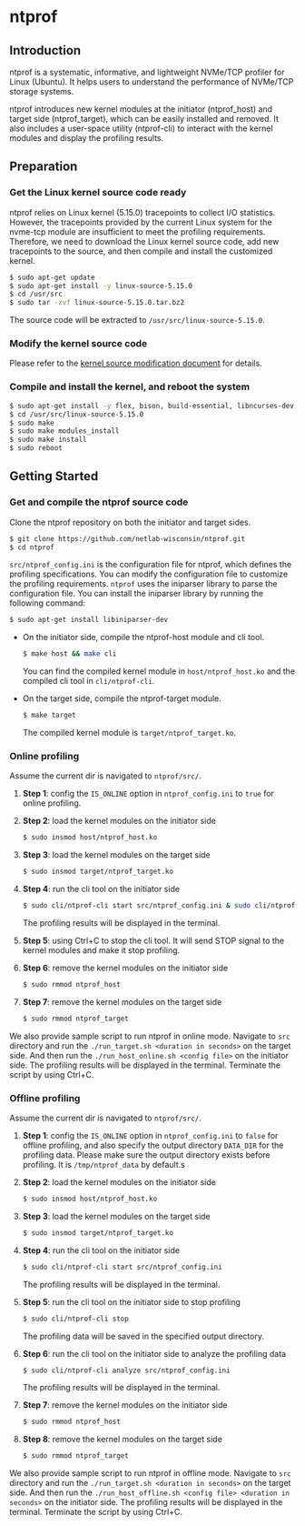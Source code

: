 # ntprof

## Introduction

ntprof is a systematic, informative, and lightweight NVMe/TCP profiler for Linux (Ubuntu). It helps users to understand the performance of NVMe/TCP storage systems. 

ntprof introduces new kernel modules at the initiator (ntprof_host) and target side (ntprof_target), which can be easily installed and removed. It also includes a user-space utility (ntprof-cli) to interact with the kernel modules and display the profiling results.

## Preparation

### Get the Linux kernel source code ready

ntprof relies on Linux kernel (5.15.0) tracepoints to collect I/O statistics. However, the tracepoints provided by the current Linux system for the nvme-tcp module are insufficient to meet the profiling requirements. Therefore, we need to download the Linux kernel source code, add new tracepoints to the source, and then compile and install the customized kernel.

``` bash
$ sudo apt-get update
$ sudo apt-get install -y linux-source-5.15.0
$ cd /usr/src
$ sudo tar -xvf linux-source-5.15.0.tar.bz2
```

The source code will be extracted to `/usr/src/linux-source-5.15.0`.

### Modify the kernel source code
Please refer to the [kernel source modification document](kernel_change/modify_kernel.md) for details.

### Compile and install the kernel, and reboot the system

``` bash
$ sudo apt-get install -y flex, bison, build-essential, libncurses-dev, libssl-dev, libelf-dev, bc, dwarves
$ cd /usr/src/linux-source-5.15.0
$ sudo make
$ sudo make modules_install
$ sudo make install
$ sudo reboot
```

## Getting Started

### Get and compile the ntprof source code

Clone the ntprof repository on both the initiator and target sides. 
``` bash
$ git clone https://github.com/netlab-wisconsin/ntprof.git
$ cd ntprof
```

`src/ntprof_config.ini` is the configuration file for ntprof, which defines the profiling specifications. You can modify the configuration file to customize the profiling requirements. `ntprof` uses the iniparser library to parse the configuration file. You can install the iniparser library by running the following command:
``` bash
$ sudo apt-get install libiniparser-dev
```


- On the initiator side, compile the ntprof-host module and cli tool.
  ``` bash
  $ make host && make cli
  ```

  You can find the compiled kernel module in  `host/ntprof_host.ko` and the compiled cli tool in `cli/ntprof-cli`.

- On the target side, compile the ntprof-target module.
  ``` bash
  $ make target
  ```

  The compiled kernel module is `target/ntprof_target.ko`.

### Online profiling
Assume the current dir is navigated to `ntprof/src/`. 

1. **Step 1**: config the `IS_ONLINE` option in `ntprof_config.ini` to `true` for online profiling.

2. **Step 2**: load the kernel modules on the initiator side
    ``` bash
    $ sudo insmod host/ntprof_host.ko
    ```

3. **Step 3**: load the kernel modules on the target side
    ``` bash
    $ sudo insmod target/ntprof_target.ko
    ```

4. **Step 4**: run the cli tool on the initiator side
    ``` bash
    $ sudo cli/ntprof-cli start src/ntprof_config.ini & sudo cli/ntprof-cli analyze src/ntprof_config.ini
    ```
    The profiling results will be displayed in the terminal.

5. **Step 5**: using Ctrl+C to stop the cli tool. It will send STOP signal to the kernel modules and make it stop profiling.

6. **Step 6**: remove the kernel modules on the initiator side
    ``` bash
    $ sudo rmmod ntprof_host
    ```

7. **Step 7**: remove the kernel modules on the target side
    ``` bash
    $ sudo rmmod ntprof_target
    ```

We also provide sample script to run ntprof in online mode. Navigate to `src` directory and run the `./run_target.sh <duration in seconds>` on the target side. And then run the `./run_host_online.sh <config file>` on the initiator side. The profiling results will be displayed in the terminal. Terminate the script by using Ctrl+C.


### Offline profiling
Assume the current dir is navigated to `ntprof/src/`. 

1. **Step 1**: config the `IS_ONLINE` option in `ntprof_config.ini` to `false` for offline profiling, and also specify the output directory `DATA_DIR` for the profiling data. Please make sure the output directory exists before profiling. It is `/tmp/ntprof_data` by default.s

2. **Step 2**: load the kernel modules on the initiator side
    ``` bash
    $ sudo insmod host/ntprof_host.ko
    ```

3. **Step 3**: load the kernel modules on the target side
    ``` bash
    $ sudo insmod target/ntprof_target.ko
    ```

4. **Step 4**: run the cli tool on the initiator side
    ``` bash
    $ sudo cli/ntprof-cli start src/ntprof_config.ini
    ```
    The profiling results will be displayed in the terminal.

5. **Step 5**: run the cli tool on the initiator side to stop profiling
    ``` bash
    $ sudo cli/ntprof-cli stop
    ```
    The profiling data will be saved in the specified output directory.
    
6. **Step 6**: run the cli tool on the initiator side to analyze the profiling data
    ``` bash
    $ sudo cli/ntprof-cli analyze src/ntprof_config.ini
    ```
    The profiling results will be displayed in the terminal.

7. **Step 7**: remove the kernel modules on the initiator side
    ``` bash
    $ sudo rmmod ntprof_host
    ```

8. **Step 8**: remove the kernel modules on the target side
    ``` bash
    $ sudo rmmod ntprof_target
    ```

We also provide sample script to run ntprof in offline mode. Navigate to `src` directory and run the `./run_target.sh <duration in seconds>` on the target side. And then run the `./run_host_offline.sh <config file> <duration in seconds>` on the initiator side. The profiling results will be displayed in the terminal. Terminate the script by using Ctrl+C.
